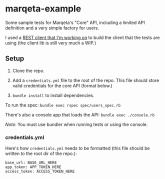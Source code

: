 # marqeta-example
Some sample tests for Marqeta's "Core" API, including a limited API definition and a very simple factory for users.

I used a [REST client that I'm working on](https://github.com/jfitisoff/klient) to build the client that the tests are using (the client lib is still very much a WIP.)

## Setup
1. Clone the repo.

2. Add a `credentials.yml` file to the root of the repo. This file should store valid credentials for the core API (format below.)

3. `bundle install` to install dependencies.

To run the spec: `bundle exec rspec spec/users_spec.rb`

There's also a console app that loads the API: `bundle exec ./console.rb`

*Note:* You must use bundler when running tests or using the console.

### credentials.yml
Here's how `credentials.yml` needs to be formatted (this file should be written to the root dir of the repo.):

```
base_url: BASE_URL_HERE
app_token: APP_TOKEN_HERE
access_token: ACCESS_TOKEN_HERE
```
